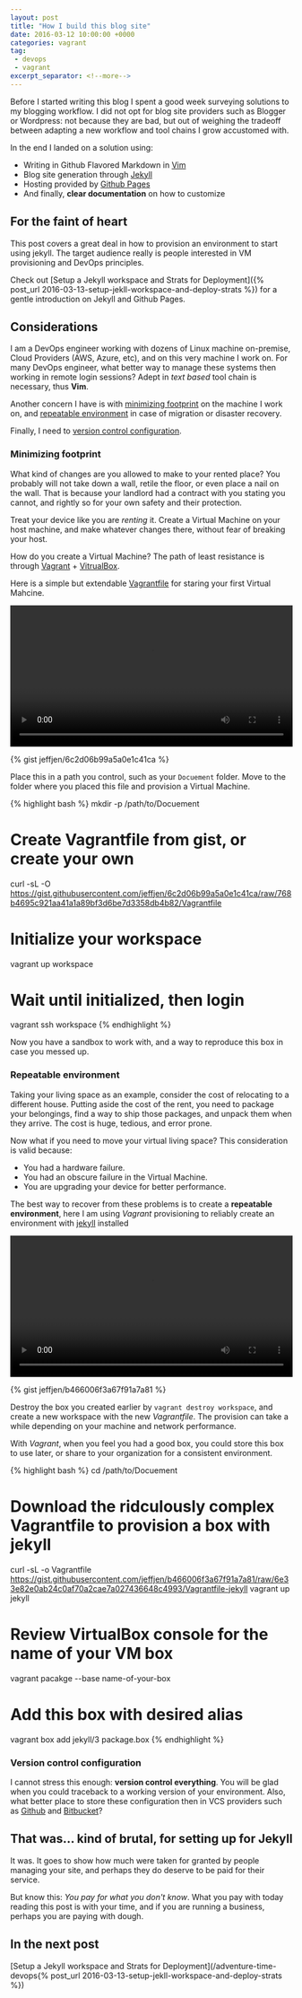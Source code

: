 ```yaml
---
layout: post
title: "How I build this blog site"
date: 2016-03-12 10:00:00 +0000
categories: vagrant
tag:
 - devops
 - vagrant
excerpt_separator: <!--more-->
---
```


Before I started writing this blog I spent a good week surveying solutions to
my blogging workflow.  I did not opt for blog site providers such as Blogger or
Wordpress: not because they are bad, but out of weighing the tradeoff between
adapting a new workflow and tool chains I grow accustomed with.

In the end I landed on a solution using:

- Writing in Github Flavored Markdown in [Vim](http://www.vim.org/)
- Blog site generation through [Jekyll](https://jekyllrb.com/)
- Hosting provided by [Github Pages](https://pages.github.com/)
- And finally, **clear documentation** on how to customize

<!--more-->

## For the faint of heart

This post covers a great deal in how to provision an environment to start using
jekyll.  The target audience really is people interested in VM provisioning and
DevOps principles.

Check out
[Setup a Jekyll workspace and Strats for Deployment]({% post_url 2016-03-13-setup-jekll-workspace-and-deploy-strats %})
for a gentle introduction on Jekyll and Github Pages.

## Considerations
I am a DevOps engineer working with dozens of Linux machine on-premise, Cloud
Providers (AWS, Azure, etc), and on this very machine I work on.  For many
DevOps engineer, what better way to manage these systems then working in remote
login sessions?  Adept in *text based* tool chain is necessary, thus **Vim**.

Another concern I have is with [minimizing footprint](#minimizing-footprint) on
the machine I work on, and [repeatable environment](#repeatable-environment) in
case of migration or disaster recovery.

Finally, I need to [version control configuration](#version-control-configuration).

### Minimizing footprint
What kind of changes are you allowed to make to your rented place?  You
probably will not take down a wall, retile the floor, or even place a nail on
the wall.  That is because your landlord had a contract with you stating you
cannot, and rightly so for your own safety and their protection.

Treat your device like you are *renting* it.  Create a Virtual Machine on your
host machine, and make whatever changes there, without fear of breaking your host.

How do you create a Virtual Machine?  The path of least resistance is through
[Vagrant](https://www.vagrantup.com/) +
[VitrualBox](https://www.virtualbox.org/).

Here is a simple but extendable
[Vagrantfile](https://www.vagrantup.com/docs/vagrantfile/) for staring your
first Virtual Mahcine.

<video width="100%" controls>
    <source src="https://s3-ap-northeast-1.amazonaws.com/adventure-time-devops/provision-a-basic-vagrant-box.mp4" type="video/mp4">
</video>

{% gist jeffjen/6c2d06b99a5a0e1c41ca %}

Place this in a path you control, such as your `Docuement` folder.  Move to
the folder where you placed this file and provision a Virtual Machine.

{% highlight bash %}
mkdir -p /path/to/Docuement
# Create Vagrantfile from gist, or create your own
curl -sL -O https://gist.githubusercontent.com/jeffjen/6c2d06b99a5a0e1c41ca/raw/768b4695c921aa41a1a89bf3d6be7d3358db4b82/Vagrantfile
# Initialize your workspace
vagrant up workspace
# Wait until initialized, then login
vagrant ssh workspace
{% endhighlight %}

Now you have a sandbox to work with, and a way to reproduce this box in case
you messed up.

### Repeatable environment
Taking your living space as an example, consider the cost of relocating to a
different house.  Putting aside the cost of the rent, you need to package your
belongings, find a way to ship those packages, and unpack them when they
arrive.  The cost is huge, tedious, and error prone.

Now what if you need to move your virtual living space?  This consideration is
valid because:

- You had a hardware failure.
- You had an obscure failure in the Virtual Machine.
- You are upgrading your device for better performance.

The best way to recover from these problems is to create a **repeatable
environment**, here I am using *Vagrant* provisioning to reliably create an
environment with [jekyll](https://jekyllrb.com/) installed

<video width="100%" controls>
    <source src="https://s3-ap-northeast-1.amazonaws.com/adventure-time-devops/provision-jekyll-vagrant-box.mp4" type="video/mp4">
</video>

{% gist jeffjen/b466006f3a67f91a7a81 %}

Destroy the box you created earlier by `vagrant destroy workspace`, and create
a new workspace with the new *Vagrantfile*.  The provision can take a while
depending on your machine and network performance.

With *Vagrant*, when you feel you had a good box, you could store this box to
use later, or share to your organization for a consistent environment.

{% highlight bash %}
cd /path/to/Docuement
# Download the ridculously complex Vagrantfile to provision a box with jekyll
curl -sL -o Vagrantfile https://gist.githubusercontent.com/jeffjen/b466006f3a67f91a7a81/raw/6e33e82e0ab24c0af70a2cae7a027436648c4993/Vagrantfile-jekyll
vagrant up jekyll
# Review VirtualBox console for the name of your VM box
vagrant pacakge --base name-of-your-box
# Add this box with desired alias
vagrant box add jekyll/3 package.box
{% endhighlight %}

### Version control configuration
I cannot stress this enough: **version control everything**.  You will be glad
when you could traceback to a working version of your environment.  Also, what
better place to store these configuration then in VCS providers such as
[Github](https://github.com/) and [Bitbucket](https://bitbucket.org/)?

## That was... kind of brutal, for setting up for Jekyll
It was.  It goes to show how much were taken for granted by people
managing your site, and perhaps they do deserve to be paid for their service.

But know this: *You pay for what you don't know*.  What you pay with today
reading this post is with your time, and if you are running a business, perhaps
you are paying with dough.

## In the next post
[Setup a Jekyll workspace and Strats for Deployment](/adventure-time-devops{% post_url 2016-03-13-setup-jekll-workspace-and-deploy-strats %})
